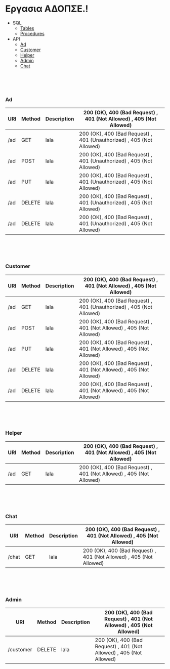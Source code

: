 # Εργασια ΑΔΟΠΣΕ.!

- SQL
  - [Tables](#tables)
  - [Procedures](#procedures)
- API
  - [Ad](#ad)
  - [Customer](#customer)
  - [Helper](#helper)
  - [Admin](#admin)
  - [Chat](#chat)

<BR>
<BR>
<BR>

### Ad

| URI | Method | Description | 200 (OK), 400 (Bad Request) , 401 (Not Allowed) , 405 (Not Allowed)   |
| --- | ------ | ----------- | --------------------------------------------------------------------- |
| /ad | GET    | lala        | 200 (OK), 400 (Bad Request) , 401 (Unauthorized) , 405 (Not Allowed) |
| /ad | POST   | lala        | 200 (OK), 400 (Bad Request) , 401 (Unauthorized) , 405 (Not Allowed) |
| /ad | PUT    | lala        | 200 (OK), 400 (Bad Request) , 401 (Unauthorized) , 405 (Not Allowed) |
| /ad | DELETE | lala        | 200 (OK), 400 (Bad Request) , 401 (Unauthorized) , 405 (Not Allowed) |
| /ad | DELETE | lala        | 200 (OK), 400 (Bad Request) , 401 (Unauthorized) , 405 (Not Allowed) |

<BR>
<BR>
<BR>

### Customer

| URI | Method | Description |200 (OK), 400 (Bad Request) , 401 (Not Allowed) , 405 (Not Allowed)   |
| --- | ------ | ----------- | --------------------------- |
| /ad | GET    | lala        | 200 (OK), 400 (Bad Request) , 401 (Unauthorized) , 405 (Not Allowed) |
| /ad | POST   | lala        | 200 (OK), 400 (Bad Request) , 401 (Not Allowed) , 405 (Not Allowed)   |
| /ad | PUT    | lala        | 200 (OK), 400 (Bad Request) , 401 (Not Allowed) , 405 (Not Allowed)   |
| /ad | DELETE | lala        | 200 (OK), 400 (Bad Request) , 401 (Not Allowed) , 405 (Not Allowed)   |
| /ad | DELETE | lala        | 200 (OK), 400 (Bad Request) , 401 (Not Allowed) , 405 (Not Allowed)   |

<BR>
<BR>
<BR>

### Helper

| URI | Method | Description | 200 (OK), 400 (Bad Request) , 401 (Not Allowed) , 405 (Not Allowed)   |
| --- | ------ | ----------- | --------------------------- |
| /ad | GET    | lala        | 200 (OK), 400 (Bad Request) , 401 (Not Allowed) , 405 (Not Allowed)   |

<BR>
<BR>
<BR>

### Chat

| URI   | Method | Description | 200 (OK), 400 (Bad Request) , 401 (Not Allowed) , 405 (Not Allowed)   |
| ----- | ------ | ----------- | --------------------------- |
| /chat | GET    | lala        | 200 (OK), 400 (Bad Request) , 401 (Not Allowed) , 405 (Not Allowed)   |

<BR>
<BR>
<BR>

### Admin

| URI       | Method | Description | 200 (OK), 400 (Bad Request) , 401 (Not Allowed) , 405 (Not Allowed)   |
| --------- | ------ | ----------- | --------------------------- |
| /customer | DELETE | lala        | 200 (OK), 400 (Bad Request) , 401 (Not Allowed) , 405 (Not Allowed)   |
